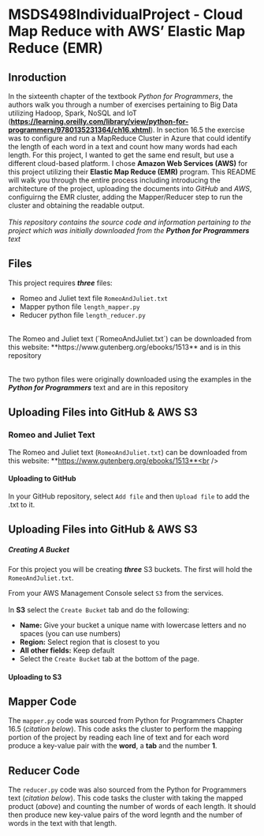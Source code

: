 # MSDS498IndividualProject - Cloud Map Reduce with AWS’ Elastic Map Reduce (EMR)

## Inroduction

In the sixteenth chapter of the textbook *Python for Programmers*, the authors walk you through a number of exercises pertaining to Big Data utilizing Hadoop, Spark, NoSQL and IoT (**https://learning.oreilly.com/library/view/python-for-programmers/9780135231364/ch16.xhtml**).  In section 16.5 the exercise was to configure and run a MapReduce Cluster in Azure that could identify the length of each word in a text and count how many words had each length.  For this project, I wanted to get the same end result, but use a different cloud-based platform.  I chose **Amazon Web Services (AWS)** for this project utilizing their **Elastic Map Reduce (EMR)** program.  This README will walk you through the entire process including introducing the architecture of the project, uploading the documents into *GitHub* and *AWS*, configuirng the EMR cluster, adding the Mapper/Reducer step to run the cluster and obtaining the readable output.  <br /><br />
*This repository contains the source code and information pertaining to the project which was initially downloaded from the **Python for Programmers** text*

## Files
This project requires ***three*** files:
* Romeo and Juliet text file `RomeoAndJuliet.txt`
* Mapper python file `length_mapper.py`
* Reducer python file `length_reducer.py`
<br />
The Romeo and Juliet text (`RomeoAndJuliet.txt`) can be downloaded from this website: **https://www.gutenberg.org/ebooks/1513** and is in this repository<br /><br />

The two python files were originally downloaded using the examples in the ***Python for Programmers*** text and are in this repository


## Uploading Files into GitHub & AWS S3
### Romeo and Juliet Text
The Romeo and Juliet text (`RomeoAndJuliet.txt`) can be downloaded from this website: **https://www.gutenberg.org/ebooks/1513**<br />
#### Uploading to GitHub
In your GitHub repository, select `Add file` and then `Upload file` to add the .txt to it.

## Uploading Files into GitHub & AWS S3
##### *Creating A Bucket*
For this project you will be creating ***three*** S3 buckets.  The first will hold the `RomeoAndJuliet.txt`. <br />

From your AWS Management Console select `S3` from the services. <br /><br />
In **S3** select the `Create Bucket` tab and do the following: <br />
* **Name:** Give your bucket a unique name with lowercase letters and no spaces (you can use numbers)
* **Region:** Select region that is closest to you
* **All other fields:** Keep default
* Select the `Create Bucket` tab at the bottom of the page.
#### Uploading to S3
 



## Mapper Code
The `mapper.py` code was sourced from Python for Programmers Chapter 16.5 (*citation below*).  This code asks the cluster to perform the mapping portion of the project by reading each line of text and for each word produce a key-value pair with the **word**, a **tab** and the number **1**.  

## Reducer Code
The `reducer.py` code was also sourced from the Python for Programmers text (*citation below*).  This code tasks the cluster with taking the mapped product (*above*) and counting the number of words of each length.  It should then produce new key-value pairs of the word legnth and the number of words in the text with that length.    
